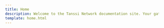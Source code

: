 ```yaml
---
title: Home
description: Welcome to the Tanssi Network documentation site. Your gateway to rapid, efficient, and effortless appchain deployment.
template: home.html
---
```

